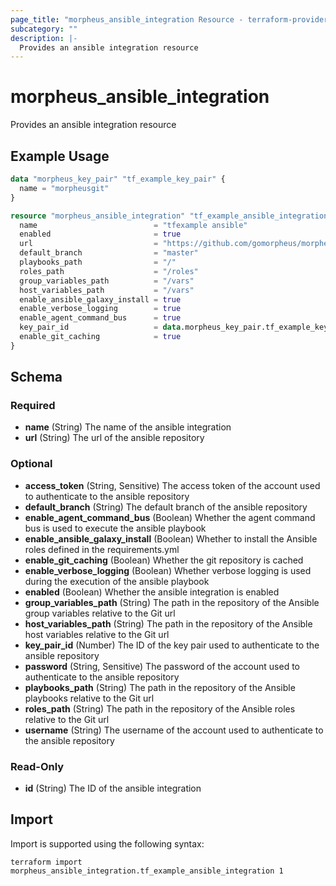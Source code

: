 ```yaml
---
page_title: "morpheus_ansible_integration Resource - terraform-provider-morpheus"
subcategory: ""
description: |-
  Provides an ansible integration resource
---
```


# morpheus_ansible_integration

Provides an ansible integration resource

## Example Usage

```terraform
data "morpheus_key_pair" "tf_example_key_pair" {
  name = "morpheusgit"
}

resource "morpheus_ansible_integration" "tf_example_ansible_integration" {
  name                          = "tfexample ansible"
  enabled                       = true
  url                           = "https://github.com/gomorpheus/morpheus-ansible.git"
  default_branch                = "master"
  playbooks_path                = "/"
  roles_path                    = "/roles"
  group_variables_path          = "/vars"
  host_variables_path           = "/vars"
  enable_ansible_galaxy_install = true
  enable_verbose_logging        = true
  enable_agent_command_bus      = true
  key_pair_id                   = data.morpheus_key_pair.tf_example_key_pair.id
  enable_git_caching            = true
}
```

<!-- schema generated by tfplugindocs -->
## Schema

### Required

- **name** (String) The name of the ansible integration
- **url** (String) The url of the ansible repository

### Optional

- **access_token** (String, Sensitive) The access token of the account used to authenticate to the ansible repository
- **default_branch** (String) The default branch of the ansible repository
- **enable_agent_command_bus** (Boolean) Whether the agent command bus is used to execute the ansible playbook
- **enable_ansible_galaxy_install** (Boolean) Whether to install the Ansible roles defined in the requirements.yml
- **enable_git_caching** (Boolean) Whether the git repository is cached
- **enable_verbose_logging** (Boolean) Whether verbose logging is used during the execution of the ansible playbook
- **enabled** (Boolean) Whether the ansible integration is enabled
- **group_variables_path** (String) The path in the repository of the Ansible group variables relative to the Git url
- **host_variables_path** (String) The path in the repository of the Ansible host variables relative to the Git url
- **key_pair_id** (Number) The ID of the key pair used to authenticate to the ansible repository
- **password** (String, Sensitive) The password of the account used to authenticate to the ansible repository
- **playbooks_path** (String) The path in the repository of the Ansible playbooks relative to the Git url
- **roles_path** (String) The path in the repository of the Ansible roles relative to the Git url
- **username** (String) The username of the account used to authenticate to the ansible repository

### Read-Only

- **id** (String) The ID of the ansible integration

## Import

Import is supported using the following syntax:

```shell
terraform import morpheus_ansible_integration.tf_example_ansible_integration 1
```
